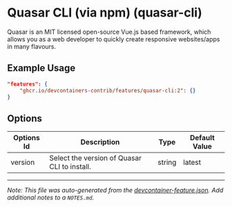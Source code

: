

# Quasar CLI (via npm) (quasar-cli)

Quasar is an MIT licensed open-source Vue.js based framework, which allows you as a web developer to quickly create responsive websites/apps in many flavours.

## Example Usage

```json
"features": {
    "ghcr.io/devcontainers-contrib/features/quasar-cli:2": {}
}
```

## Options

| Options Id | Description | Type | Default Value |
|-----|-----|-----|-----|
| version | Select the version of Quasar CLI to install. | string | latest |



---

_Note: This file was auto-generated from the [devcontainer-feature.json](https://github.com/devcontainers-contrib/features/blob/main/src/quasar-cli/devcontainer-feature.json).  Add additional notes to a `NOTES.md`._
